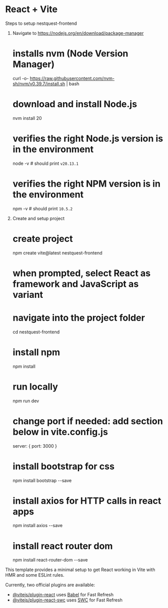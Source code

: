 # React + Vite

Steps to setup nestquest-frontend
1. Navigate to https://nodejs.org/en/download/package-manager

    # installs nvm (Node Version Manager)
    curl -o- https://raw.githubusercontent.com/nvm-sh/nvm/v0.39.7/install.sh | bash

    # download and install Node.js
    nvm install 20

    # verifies the right Node.js version is in the environment
    node -v # should print `v20.13.1`

    # verifies the right NPM version is in the environment
    npm -v # should print `10.5.2`

2. Create and setup project 
    # create project
    npm create vite@latest nestquest-frontend

    # when prompted, select React as framework and JavaScript as variant

    # navigate into the project folder
    cd nestquest-frontend

    # install npm
    npm install

    # run locally
    npm run dev

    # change port if needed: add section below in vite.config.js
    server: {
        port: 3000
    }

    # install bootstrap for css
    npm install bootstrap --save

    # install axios for HTTP calls in react apps
    npm install axios --save

    # install react router dom
    npm install react-router-dom --save
    

This template provides a minimal setup to get React working in Vite with HMR and some ESLint rules.

Currently, two official plugins are available:

- [@vitejs/plugin-react](https://github.com/vitejs/vite-plugin-react/blob/main/packages/plugin-react/README.md) uses [Babel](https://babeljs.io/) for Fast Refresh
- [@vitejs/plugin-react-swc](https://github.com/vitejs/vite-plugin-react-swc) uses [SWC](https://swc.rs/) for Fast Refresh
